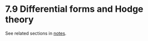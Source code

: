 # 7.9 Differential forms and Hodge theory
See related sections in [notes](https://github.com/spaceofzsj/Topology-and-Geometry/releases/download/pdf/Topology.and.Geometry.pdf). 